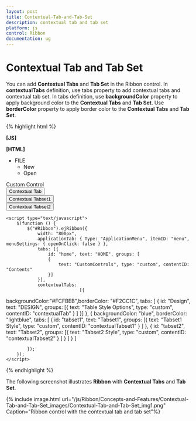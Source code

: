 ```yaml
---
layout: post
title: Contextual-Tab-and-Tab-Set
description: contextual tab and tab set
platform: js
control: Ribbon
documentation: ug
---
```


# Contextual Tab and Tab Set

You can add **Contextual Tabs** and **Tab Set** in the Ribbon control. In **contextualTabs** definition, use tabs property to add contextual tabs and contextual tab set. In tabs definition, use **backgroundColor** property to apply background color to the **Contextual Tabs** and **Tab Set**. Use **borderColor** property to apply border color to the **Contextual Tabs** and **Tab Set**.

{% highlight html %}

**[JS]**

**[HTML]**
<!-- ... -->
<head>
</head>
<!-- ... -->
<body>
<div id="Ribbon"></div>
<ul id="menu">
<li><a>FILE</a>
<ul>
<li><a>New</a></li>
<li><a>Open</a></li>
</ul>
</li>
</ul>
<div id="Contents">Custom Control</div>
<div id="contextualTab"><button id="contextualBtn">Contextual Tab</button></div>
<div id="contextualTabset1"><button id="contextualTabsetBtn1">Contextual Tabset1</button></div>
<div id="contextualTabset2"><button id="contextualTabsetBtn2">Contextual Tabset2</button></div>

    <script type="text/javascript">
        $(function () {
            $("#Ribbon").ejRibbon({
                width: "800px",
                applicationTab: { Type: "ApplicationMenu", itemID: "menu", menuSettings: { openOnClick: false } },
                tabs: [{
                    id: "home", text: "HOME", groups: [
                    {
                        text: "CustomControls", type: "custom", contentID: "Contents"
                    }]
                }],
                contextualTabs:
                                [{
backgroundColor:"#FCFBEB",borderColor: "#F2CC1C",
                                    tabs: [
                                    {
                                         id: "Design", text: "DESIGN", groups: [{
                                             text: "Table Style Options", type: "custom", contentID: "contextualTab"
                                        }
                                        ]
                                    }]
                                },
                                {
                                    backgroundColor: "blue", borderColor: "lightblue",
                                    tabs: [
                                    {
                                        id: "tabset1", text: "Tabset1", groups: [{
                                            text: "Tabset1 Style", type: "custom", contentID: "contextualTabset1"
                                        }
                                        ]
                                    },
                                    {
                                        id: "tabset2", text: "Tabset2", groups: [{
                                            text: "Tabset2 Style", type: "custom", contentID: "contextualTabset2"
                                        }
                                        ]
                                    }
                                    ]
                                }
                                ]

            });
        });
    </script>
</body>
<!-- ... -->


{% endhighlight %}



The following screenshot illustrates **Ribbon** with **Contextual Tabs** and **Tab Set**.

{% include image.html url="/js/Ribbon/Concepts-and-Features/Contextual-Tab-and-Tab-Set_images/Contextual-Tab-and-Tab-Set_img1.png" Caption="Ribbon control with the contextual tab and tab set"%}

